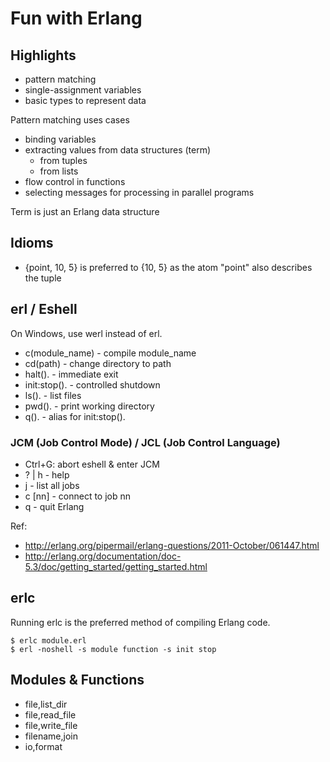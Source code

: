 # Fun with Erlang

## Highlights

- pattern matching
- single-assignment variables
- basic types to represent data

Pattern matching uses cases
- binding variables
- extracting values from data structures (term)
	- from tuples
	- from lists
- flow control in functions
- selecting messages for processing in parallel programs

Term is just an Erlang data structure

## Idioms

- {point, 10, 5} is preferred to {10, 5} as the atom "point" also describes the tuple

## erl / Eshell

On Windows, use werl instead of erl.

- c(module_name)	- compile module_name
- cd(path)			- change directory to path
- halt().			- immediate exit
- init:stop().		- controlled shutdown
- ls().				- list files
- pwd().			- print working directory
- q().				- alias for init:stop().


### JCM (Job Control Mode) / JCL (Job Control Language)

- Ctrl+G: abort eshell & enter JCM
- ? | h 	- help
- j 		- list all jobs
- c [nn]	- connect to job nn
- q 		- quit Erlang

Ref: 
- http://erlang.org/pipermail/erlang-questions/2011-October/061447.html
- http://erlang.org/documentation/doc-5.3/doc/getting_started/getting_started.html

## erlc

Running erlc is the preferred method of compiling Erlang code.

```
$ erlc module.erl
$ erl -noshell -s module function -s init stop
```

## Modules & Functions

- file,list_dir
- file,read_file
- file,write_file
- filename,join
- io,format
